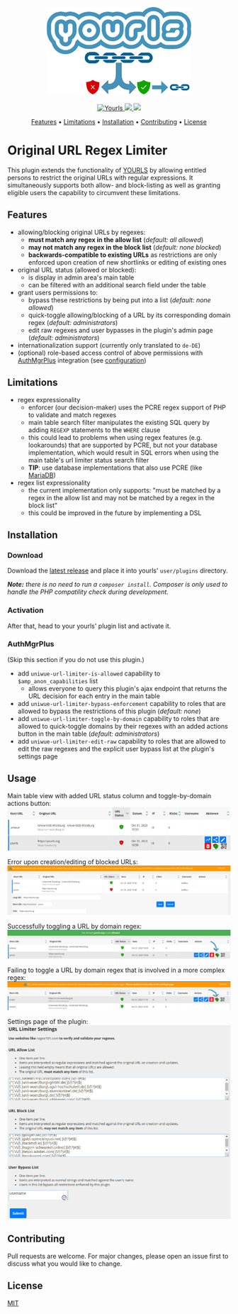 <p align="center">
  <a href="https://github.com/uniwue-rz/yourls-original-url-regex-limiter">
    <img height="200" src="./original-url-regex-limiter/assets/imgs/logo.svg" alt="Plugin Logo">
  </a>
</p>

<p align="center">
  <a href="https://prototype.php.net/versions/7.4.0/">
    <img src="https://img.shields.io/packagist/php-v/yourls/yourls" alt="Yourls">
  </a>
  <a href="https://github.com/YOURLS/YOURLS">
      <img src="https://img.shields.io/badge/YOURLS-v1.9.2%2B-%234393bb">
  </a>
  <a href="https://github.com/YOURLS/awesome">
    <img src="https://img.shields.io/badge/Awesome-YOURLS-C5A3BE"></a>
</p>

<p align="center">
  <a href="#features">Features</a> •
  <a href="#limitations">Limitations</a> •
  <a href="#installation">Installation</a> •
  <a href="#Contributing">Contributing</a> •
  <a href="#License">License</a>
</p>

# Original URL Regex Limiter

This plugin extends the functionality of [YOURLS](https://github.com/YOURLS/YOURLS) by allowing entitled persons to restrict the original URLs with regular expressions. It simultaneously supports both allow- and block-listing as well as granting eligible users the capability to circumvent these limitations.

## Features
- allowing/blocking original URLs by regexes:
  - **must match any regex in the allow list** (*default: all allowed*)
  - **may not match any regex in the block list** (*default: none blocked*)
  - **backwards-compatible to existing URLs** as restrictions are only enforced upon creation of new shortlinks or editing of existing ones
- original URL status (allowed or blocked):
  - is display in admin area's main table
  - can be filtered with an additional search field under the table
- grant users permissions to:
  - bypass these restrictions by being put into a list (*default: none allowed*)
  - quick-toggle allowing/blocking of a URL by its corresponding domain regex (*default: administrators*)
  - edit raw regexes and user bypasses in the plugin's admin page (*default: administrators*)
- internationalization support (currently only translated to `de-DE`)
- (optional) role-based access control of above permissions with [AuthMgrPlus](https://github.com/joshp23/YOURLS-AuthMgrPlus) integration (see [configuration](#AuthMgrPlus))


## Limitations
- regex expressionality
  - enforcer (our decision-maker) uses the PCRE regex support of PHP to validate and match regexes
  - main table search filter manipulates the existing SQL query by adding `REGEXP` statements to the `WHERE` clause
  - this could lead to problems when using regex features (e.g. lookarounds) that are supported by PCRE, but not your database implementation, which would result in SQL errors when using the main table's url limiter status search filter
  - **TIP**: use database implementations that also use PCRE (like [MariaDB](https://mariadb.com/kb/en/pcre/))
- regex list expressionality
  - the current implementation only supports: "must be matched by a regex in the allow list and may not be matched by a regex in the block list"
  - this could be improved in the future by implementing a DSL


## Installation

### Download
Download the [latest release](https://github.com/uniwue-rz/yourls-original-url-regex-limiter/releases) and place it into yourls' `user/plugins` directory.

***Note:** there is no need to run a `composer install`. Composer is only used to handle the PHP compatility check during development.*

### Activation
After that, head to your yourls' plugin list and activate it.

### AuthMgrPlus
(Skip this section if you do not use this plugin.)

- add `uniwue-url-limiter-is-allowed` capability to `$amp_anon_capabilities` list
  - allows everyone to query this plugin's ajax endpoint that returns the URL decision for each entry in the main table
- add `uniwue-url-limiter-bypass-enforcement` capability to roles that are allowed to bypass the restrictions of this plugin (*default: none*)
- add `uniwue-url-limiter-toggle-by-domain` capability to roles that are allowed to quick-toggle domains by their regexes with an added actions button in the main table (*default: administrators*)
- add `uniwue-url-limiter-edit-raw` capability to roles that are allowed to edit the raw regexes and the explicit user bypass list at the plugin's settings page


## Usage

Main table view with added URL status column and toggle-by-domain actions button:
<img src="./original-url-regex-limiter/assets/imgs/main-table.png">

Error upon creation/editing of blocked URLs:
<img src="./original-url-regex-limiter/assets/imgs/main-table-error.png">

Successfully toggling a URL by domain regex:
<img src="./original-url-regex-limiter/assets/imgs/main-table-toggle-success.png">

Failing to toggle a URL by domain regex that is involved in a more complex regex:
<img src="./original-url-regex-limiter/assets/imgs/main-table-toggle-error.png">

Settings page of the plugin:
<img src="./original-url-regex-limiter/assets/imgs/settings-page.png">

## Contributing

Pull requests are welcome. For major changes, please open an issue first to discuss what you would like to change.


## License
[MIT](./LICENSE)
